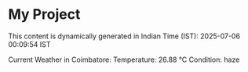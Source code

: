 # My Project

This content is dynamically generated in Indian Time (IST): 2025-07-06 00:09:54 IST


Current Weather in Coimbatore:
Temperature: 26.88 °C
Condition: haze
